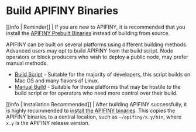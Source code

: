 # Build APIFINY Binaries

[[info | Reminder]]
| If you are new to APIFINY, it is recommended that you install the [APIFINY Prebuilt Binaries](../../00_install-prebuilt-binaries.md) instead of building from source.

APIFINY can be built on several platforms using different building methods. Advanced users may opt to build APIFINY from the build script. Node operators or block producers who wish to deploy a public node, may prefer manual methods.

* [Build Script](00_build-script.md) - Suitable for the majority of developers, this script builds on Mac OS and many flavors of Linux.
* [Manual Build](02_manual-build/index.md) - Suitable for those platforms that may be hostile to the build script or for operators who need more control over their build.

[[info | Installation Recommended]]
| After building APIFINY successfully, it is highly recommended to [install the APIFINY binaries](../03_install-apifiny-binaries.md). This copies the APIFINY binaries to a central location, such as `~/apifiny/x.y/bin`, where `x.y` is the APIFINY release version.
